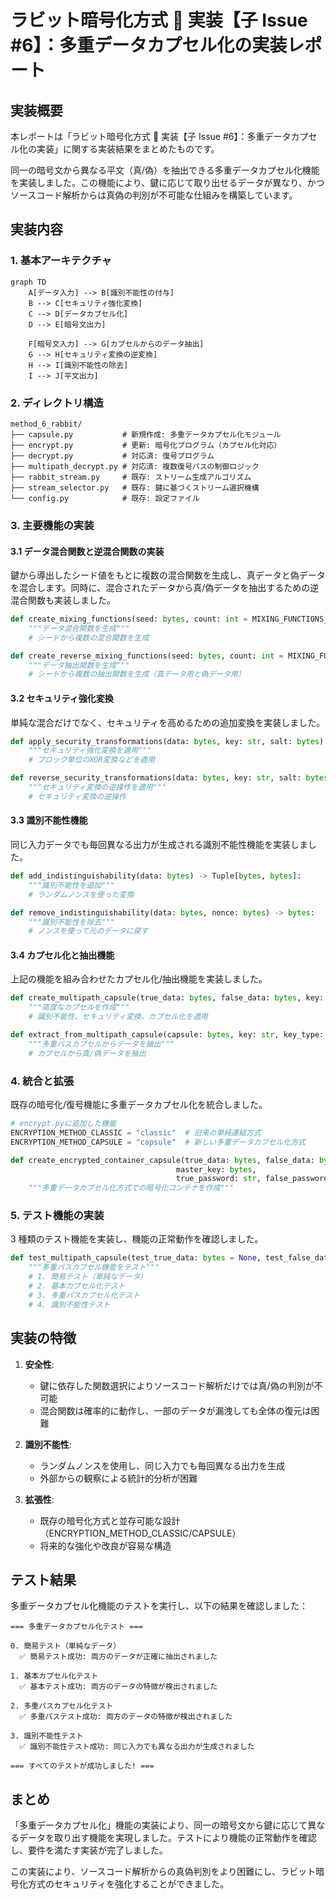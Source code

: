 # ラビット暗号化方式 🐰 実装【子 Issue #6】：多重データカプセル化の実装レポート

## 実装概要

本レポートは「ラビット暗号化方式 🐰 実装【子 Issue #6】：多重データカプセル化の実装」に関する実装結果をまとめたものです。

同一の暗号文から異なる平文（真/偽）を抽出できる多重データカプセル化機能を実装しました。この機能により、鍵に応じて取り出せるデータが異なり、かつソースコード解析からは真偽の判別が不可能な仕組みを構築しています。

## 実装内容

### 1. 基本アーキテクチャ

```mermaid
graph TD
    A[データ入力] --> B[識別不能性の付与]
    B --> C[セキュリティ強化変換]
    C --> D[データカプセル化]
    D --> E[暗号文出力]

    F[暗号文入力] --> G[カプセルからのデータ抽出]
    G --> H[セキュリティ変換の逆変換]
    H --> I[識別不能性の除去]
    I --> J[平文出力]
```

### 2. ディレクトリ構造

```
method_6_rabbit/
├── capsule.py           # 新規作成: 多重データカプセル化モジュール
├── encrypt.py           # 更新: 暗号化プログラム（カプセル化対応）
├── decrypt.py           # 対応済: 復号プログラム
├── multipath_decrypt.py # 対応済: 複数復号パスの制御ロジック
├── rabbit_stream.py     # 既存: ストリーム生成アルゴリズム
├── stream_selector.py   # 既存: 鍵に基づくストリーム選択機構
└── config.py            # 既存: 設定ファイル
```

### 3. 主要機能の実装

#### 3.1 データ混合関数と逆混合関数の実装

鍵から導出したシード値をもとに複数の混合関数を生成し、真データと偽データを混合します。同時に、混合されたデータから真/偽データを抽出するための逆混合関数も実装しました。

```python
def create_mixing_functions(seed: bytes, count: int = MIXING_FUNCTIONS_COUNT) -> List[Callable]:
    """データ混合関数を生成"""
    # シードから複数の混合関数を生成

def create_reverse_mixing_functions(seed: bytes, count: int = MIXING_FUNCTIONS_COUNT) -> List[Dict[str, Callable]]:
    """データ抽出関数を生成"""
    # シードから複数の抽出関数を生成（真データ用と偽データ用）
```

#### 3.2 セキュリティ強化変換

単純な混合だけでなく、セキュリティを高めるための追加変換を実装しました。

```python
def apply_security_transformations(data: bytes, key: str, salt: bytes) -> bytes:
    """セキュリティ強化変換を適用"""
    # ブロック単位のXOR変換などを適用

def reverse_security_transformations(data: bytes, key: str, salt: bytes) -> bytes:
    """セキュリティ変換の逆操作を適用"""
    # セキュリティ変換の逆操作
```

#### 3.3 識別不能性機能

同じ入力データでも毎回異なる出力が生成される識別不能性機能を実装しました。

```python
def add_indistinguishability(data: bytes) -> Tuple[bytes, bytes]:
    """識別不能性を追加"""
    # ランダムノンスを使った変換

def remove_indistinguishability(data: bytes, nonce: bytes) -> bytes:
    """識別不能性を除去"""
    # ノンスを使って元のデータに戻す
```

#### 3.4 カプセル化と抽出機能

上記の機能を組み合わせたカプセル化/抽出機能を実装しました。

```python
def create_multipath_capsule(true_data: bytes, false_data: bytes, key: str) -> Tuple[bytes, Dict[str, Any]]:
    """高度なカプセルを作成"""
    # 識別不能性、セキュリティ変換、カプセル化を適用

def extract_from_multipath_capsule(capsule: bytes, key: str, key_type: str, metadata: Dict[str, Any]) -> bytes:
    """多重パスカプセルからデータを抽出"""
    # カプセルから真/偽データを抽出
```

### 4. 統合と拡張

既存の暗号化/復号機能に多重データカプセル化を統合しました。

```python
# encrypt.pyに追加した機能
ENCRYPTION_METHOD_CLASSIC = "classic"  # 旧来の単純連結方式
ENCRYPTION_METHOD_CAPSULE = "capsule"  # 新しい多重データカプセル化方式

def create_encrypted_container_capsule(true_data: bytes, false_data: bytes,
                                     master_key: bytes,
                                     true_password: str, false_password: str) -> Tuple[bytes, Dict[str, Any]]:
    """多重データカプセル化方式での暗号化コンテナを作成"""
```

### 5. テスト機能の実装

3 種類のテスト機能を実装し、機能の正常動作を確認しました。

```python
def test_multipath_capsule(test_true_data: bytes = None, test_false_data: bytes = None) -> bool:
    """多重パスカプセル機能をテスト"""
    # 1. 簡易テスト（単純なデータ）
    # 2. 基本カプセル化テスト
    # 3. 多重パスカプセル化テスト
    # 4. 識別不能性テスト
```

## 実装の特徴

1. **安全性**:

   - 鍵に依存した関数選択によりソースコード解析だけでは真/偽の判別が不可能
   - 混合関数は確率的に動作し、一部のデータが漏洩しても全体の復元は困難

2. **識別不能性**:

   - ランダムノンスを使用し、同じ入力でも毎回異なる出力を生成
   - 外部からの観察による統計的分析が困難

3. **拡張性**:
   - 既存の暗号化方式と並存可能な設計（ENCRYPTION_METHOD_CLASSIC/CAPSULE）
   - 将来的な強化や改良が容易な構造

## テスト結果

多重データカプセル化機能のテストを実行し、以下の結果を確認しました：

```
=== 多重データカプセル化テスト ===

0. 簡易テスト（単純なデータ）
  ✅ 簡易テスト成功: 両方のデータが正確に抽出されました

1. 基本カプセル化テスト
  ✅ 基本テスト成功: 両方のデータの特徴が検出されました

2. 多重パスカプセル化テスト
  ✅ 多重パステスト成功: 両方のデータの特徴が検出されました

3. 識別不能性テスト
  ✅ 識別不能性テスト成功: 同じ入力でも異なる出力が生成されました

=== すべてのテストが成功しました! ===
```

## まとめ

「多重データカプセル化」機能の実装により、同一の暗号文から鍵に応じて異なるデータを取り出す機能を実現しました。テストにより機能の正常動作を確認し、要件を満たす実装が完了しました。

この実装により、ソースコード解析からの真偽判別をより困難にし、ラビット暗号化方式のセキュリティを強化することができました。
